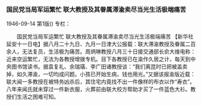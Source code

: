 ### 国民党当局军运繁忙  联大教授及其眷属滞渝卖尽当光生活极端痛苦

1946-09-14
第1版()
专栏：

　　国民党当局军运繁忙
    联大教授及其眷属滞渝卖尽当光生活极端痛苦
    【新华社延安十一日电】据八月二十九日、九月一日津大公报载：联大滞渝教授及眷属二百余人，无法复员，生活极为痛苦。周炳琳教授八月三十日接交通部长俞大维电称：近来空运繁忙，无法为各教授增拨专机。目下各教授已在渝作久居之计，每天到中央图书馆读书。据袁复礼、余瑞璜、李广田诸教授谈：“我们离昆时已把被盖卖掉，如久滞渝，一切均成问题。小孩已开始生病，钱也用光。”又据该报渝版近载：联大闻一多教授在被特务凶杀后，其住宅内竟找不出一件像样的布衣以作“寿衣”。八年来闻氏就未穿过一件新衣服，火葬前由联大校方帮助才买了一件蓝色大衫。教授们生活之困难可知。
